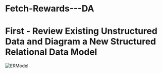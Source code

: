 # Fetch-Rewards---DA

# First - Review Existing Unstructured Data and Diagram a New Structured Relational Data Model

![ERModel]('/Fetch-Rewards---DA/blob/main/ERModel.png')
